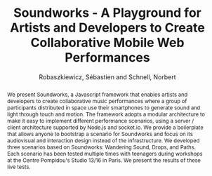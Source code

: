 --- 
title: "Soundworks - A Playground for Artists and Developers to Create Collaborative Mobile Web Performances" 
abstract: "We present Soundworks, a Javascript framework that enables artists and developers to create collaborative music performances where a group of participants distributed in space use their smartphones to generate sound and light through touch and motion. The framework adopts a modular architecture to make it easy to implement different performance scenarios, using a server / client architecture supported by Node.js and socket.io. We provide a boilerplate that allows anyone to bootstrap a scenario for Soundworks and focus on its audiovisual and interaction design instead of the infrastructure. We developed three scenarios based on Soundworks: Wandering Sound, Drops, and Paths. Each scenario has been tested multiple times with teenagers during workshops at the Centre Pompidou's Studio 13/16 in Paris. We present the results of these live tests." 
address: "Paris, France" 
author: "Robaszkiewicz, Sébastien and Schnell, Norbert"
webAuthor: "Sébastien Robaszkiewicz, Norbert Schnell" 
booktitle: "Proceedings of the International Web Audio Conference" 
editor: "Goldszmidt, Samuel and Schnell, Norbert and Saiz, Victor and Matuszewski, Benjamin" 
month: "January"
pages: "" 
publisher: "IRCAM" 
series: "WAC '15"
track: "Poster"  
year: "2015" 
id: "2015_EA_30" 
tags: year2015
media: none 
pdflink: /_data/papers/pdf/2015/2015_30.pdf
ISSN: 2663-5844
---